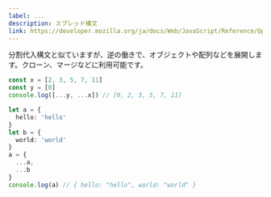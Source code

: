 ```yaml
---
label: ...
description: スプレッド構文
link: https://developer.mozilla.org/ja/docs/Web/JavaScript/Reference/Operators/Spread_syntax
---
```


分割代入構文と似ていますが、逆の働きで、オブジェクトや配列などを展開します。クローン、マージなどに利用可能です。

```typescript
const x = [2, 3, 5, 7, 11]
const y = [0]
console.log([...y, ...x]) // [0, 2, 3, 5, 7, 11]

let a = {
  hello: 'hello'
}
let b = {
  world: 'world'
}
a = {
  ...a,
  ...b
}
console.log(a) // { hello: "hello", world: "world" }
```
